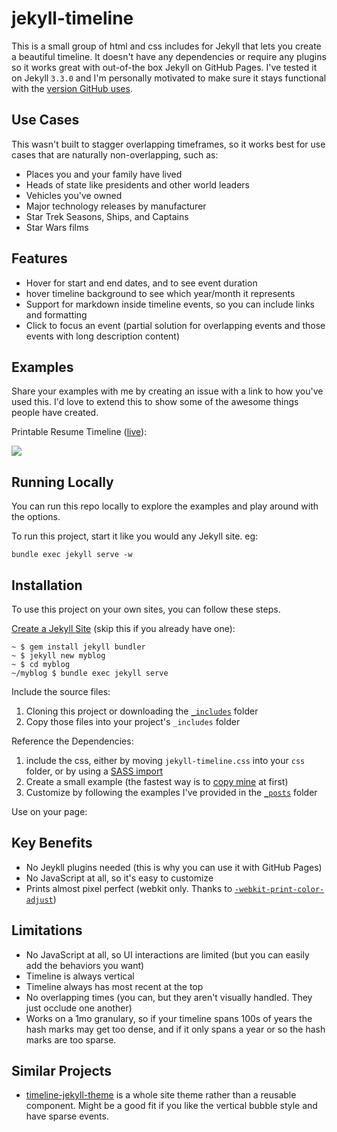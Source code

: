 # jekyll-timeline

This is a small group of html and css includes for Jekyll that lets you create a beautiful timeline. It doesn't have any dependencies or require any plugins so it works great with out-of-the box Jekyll on GitHub Pages. I've tested it on Jekyll `3.3.0` and I'm personally motivated to make sure it stays functional with the [version GitHub uses](https://pages.github.com/versions/).

## Use Cases

This wasn't built to stagger overlapping timeframes, so it works best for use cases that are naturally non-overlapping, such as:

* Places you and your family have lived
* Heads of state like presidents and other world leaders
* Vehicles you've owned
* Major technology releases by manufacturer
* Star Trek Seasons, Ships, and Captains
* Star Wars films

## Features

* Hover for start and end dates, and to see event duration
* hover timeline background to see which year/month it represents
* Support for markdown inside timeline events, so you can include links and formatting
* Click to focus an event (partial solution for overlapping events and those events with long description content)

## Examples

Share your examples with me by creating an issue with a link to how you've used this. I'd love to extend this to show some of the awesome things people have created.

Printable Resume Timeline ([live](http://simple.gy/resume/pretty)):

<a href="http://simple.gy/resume/pretty">
<img src="https://cloud.githubusercontent.com/assets/548809/20337440/62388d9c-ab8e-11e6-83ba-6d3526e2f969.png"/>
</a>

## Running Locally

You can run this repo locally to explore the examples and play around with the options.

To run this project, start it like you would any Jekyll site. eg:

    bundle exec jekyll serve -w

## Installation

To use this project on your own sites, you can follow these steps.

[Create a Jekyll Site](https://jekyllrb.com/docs/quickstart/) (skip this if you already have one):

    ~ $ gem install jekyll bundler
    ~ $ jekyll new myblog
    ~ $ cd myblog
    ~/myblog $ bundle exec jekyll serve

Include the source files:

1. Cloning this project or downloading the [`_includes`](https://github.com/SimplGy/jekyll-timeline/tree/master/_includes) folder
2. Copy those files into your project's `_includes` folder

Reference the Dependencies:

1. include the css, either by moving `jekyll-timeline.css` into your `css` folder, or by using a [SASS import](http://sass-lang.com/guide)
2. Create a small example (the fastest way is to [copy mine](https://github.com/SimplGy/jekyll-timeline/tree/master/_posts) at first)
3. Customize by following the examples I've provided in the [`_posts`](https://github.com/SimplGy/jekyll-timeline/tree/master/_posts) folder

Use on your page:


<!-- {% include jekyll-timeline.html
   startYear=2010
   # This is a date near the oldest event you arere interested in showing. The timeline always runs up until now

   timelineHeight=600
   # Adjust this height until it fits your events comfortably

   col1Title="Minimal Example"
   col1Events=page.exampleEvents
%} -->

## Key Benefits

* No Jeykll plugins needed (this is why you can use it with GitHub Pages)
* No JavaScript at all, so it's easy to customize
* Prints almost pixel perfect (webkit only. Thanks to [`-webkit-print-color-adjust`](https://developer.mozilla.org/en-US/docs/Web/CSS/-webkit-print-color-adjust))

## Limitations

* No JavaScript at all, so UI interactions are limited (but you can easily add the behaviors you want)
* Timeline is always vertical
* Timeline always has most recent at the top
* No overlapping times (you can, but they aren't visually handled. They just occlude one another)
* Works on a 1mo granulary, so if your timeline spans 100s of years the hash marks may get too dense, and if it only spans a year or so the hash marks are too sparse. 

## Similar Projects

* [timeline-jekyll-theme](https://github.com/kirbyt/timeline-jekyll-theme) is a whole site theme rather than a reusable component. Might be a good fit if you like the vertical bubble style and have sparse events.
